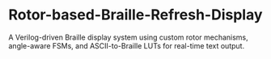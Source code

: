 # Rotor-based-Braille-Refresh-Display
A Verilog-driven Braille display system using custom rotor mechanisms, angle-aware FSMs, and ASCII-to-Braille LUTs for real-time text output.
